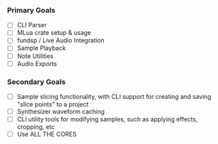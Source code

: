 
### Primary Goals

- [ ] CLI Parser
- [ ] MLua crate setup & usage
- [ ] fundsp / Live Audio Integration
- [ ] Sample Playback
- [ ] Note Utilities
- [ ] Audio Exports

### Secondary Goals

- [ ] Sample slicing functionality, with CLI 
support for creating and saving \"slice points\" to
a project
- [ ] Synthesizer waveform caching
- [ ] CLI utility tools for modifying samples, 
such as applying effects, cropping, etc
- [ ] Use ALL THE CORES
